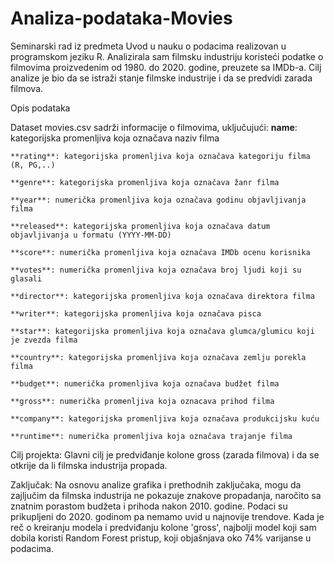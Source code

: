 # Analiza-podataka-Movies

Seminarski rad iz predmeta Uvod u nauku o podacima realizovan u programskom jeziku R. Analizirala sam filmsku industriju koristeći podatke o filmovima proizvedenim od 1980. do 2020. godine, preuzete sa IMDb-a. Cilj analize je bio da se istraži stanje filmske industrije i da se predvidi zarada filmova.

Opis podataka

Dataset movies.csv sadrži informacije o filmovima, uključujući:
    **name**: kategorijska promenljiva koja označava naziv filma
    
    **rating**: kategorijska promenljiva koja označava kategoriju filma (R, PG,..) 
    
    **genre**: kategorijska promenljiva koja označava žanr filma
    
    **year**: numerička promenljiva koja označava godinu objavljivanja filma
    
    **released**: kategorijska promenljiva koja označava datum objavljivanja u formatu (YYYY-MM-DD)
    
    **score**: numerička promenljiva koja označava IMDb ocenu korisnika
    
    **votes**: numerička promenljiva koja označava broj ljudi koji su glasali
    
    **director**: kategorijska promenljiva koja označava direktora filma
    
    **writer**: kategorijska promenljiva koja označava pisca
    
    **star**: kategorijska promenljiva koja označava glumca/glumicu koji je zvezda filma
    
    **country**: kategorijska promenljiva koja označava zemlju porekla filma
    
    **budget**: numerička promenljiva koja označava budžet filma
    
    **gross**: numerička promenljiva koja oznacava prihod filma
    
    **company**: kategorijska promenljiva koja označava produkcijsku kuću
    
    **runtime**: numerička promenljiva koja označava trajanje filma

Cilj projekta: Glavni cilj je predviđanje kolone gross (zarada filmova) i da se otkrije da li filmska industrija propada.

Zaključak: Na osnovu analize grafika i prethodnih zaključaka, mogu da zajljučim da filmska industrija ne pokazuje znakove propadanja, naročito sa znatnim porastom budžeta i prihoda nakon 2010. godine. Podaci su prikupljeni do 2020. godinom pa nemamo uvid u najnovije trendove. Kada je reč o kreiranju modela i predviđanju kolone 'gross', najbolji model koji sam dobila koristi Random Forest pristup, koji objašnjava oko 74% varijanse u podacima.

